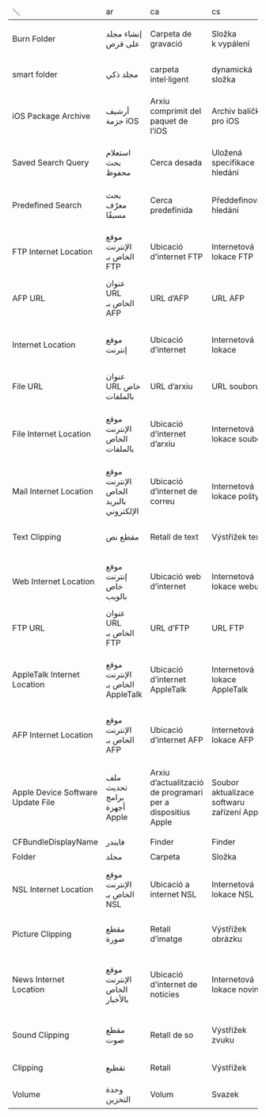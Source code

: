 <div id="bordertable"><table><caption> </caption>
<thead title=" "><tr><td title="＼"  scope="row">＼</td><td title="ar">ar</td><td title="ca">ca</td><td title="cs">cs</td><td title="da">da</td><td title="de">de</td><td title="el">el</td><td title="en">en</td><td title="en_AU">en_AU</td><td title="en_GB">en_GB</td><td title="es">es</td><td title="es_419">es_419</td><td title="fi">fi</td><td title="fr">fr</td><td title="fr_CA">fr_CA</td><td title="he">he</td><td title="hi">hi</td><td title="hr">hr</td><td title="hu">hu</td><td title="id">id</td><td title="it">it</td><td title="ja">ja</td><td title="ko">ko</td><td title="ms">ms</td><td title="nl">nl</td><td title="no">no</td><td title="pl">pl</td><td title="pt_BR">pt_BR</td><td title="pt_PT">pt_PT</td><td title="ro">ro</td><td title="ru">ru</td><td title="sk">sk</td><td title="sv">sv</td><td title="th">th</td><td title="tr">tr</td><td title="uk">uk</td><td title="vi">vi</td><td title="zh_CN">zh_CN</td><td title="zh_HK">zh_HK</td><td title="zh_TW">zh_TW</td></tr></thead><tbody title=" ">
<tr><td title="Burn Folder"  scope="row">Burn Folder</td><td title="إنشاء مجلد على قرص">إنشاء مجلد على قرص</td><td title="Carpeta de gravació">Carpeta de gravació</td><td title="Složka k vypálení">Složka k vypálení</td><td title="Mappe til brænding">Mappe til brænding</td><td title="Brennordner">Brennordner</td><td title="Φάκελος εγγραφής">Φάκελος εγγραφής</td><td title="Burn Folder">Burn Folder</td><td title="Burn Folder">Burn Folder</td><td title="Burn Folder">Burn Folder</td><td title="Carpeta de grabación">Carpeta de grabación</td><td title="Carpeta de grabación">Carpeta de grabación</td><td title="Poltettava kansio">Poltettava kansio</td><td title="Dossier à graver">Dossier à graver</td><td title="Dossier à graver">Dossier à graver</td><td title="תיקיית צריבה">תיקיית צריבה</td><td title="बर्न फ़ोल्डर">बर्न फ़ोल्डर</td><td title="Mapa snimanja">Mapa snimanja</td><td title="Írási mappa">Írási mappa</td><td title="Folder Bakar">Folder Bakar</td><td title="Cartella di masterizzazione">Cartella di masterizzazione</td><td title="ディスク作成フォルダ">ディスク作成フォルダ</td><td title="굽기 폴더">굽기 폴더</td><td title="Folder Bakar">Folder Bakar</td><td title="Brandmap">Brandmap</td><td title="Brennemappe">Brennemappe</td><td title="folder nagrywania">folder nagrywania</td><td title="Pasta de Gravação">Pasta de Gravação</td><td title="Pasta de gravação">Pasta de gravação</td><td title="Dosar de inscripționare">Dosar de inscripționare</td><td title="Новая папка записи">Новая папка записи</td><td title="Priečinok na vypálenie">Priečinok na vypálenie</td><td title="Bränningsmapp">Bränningsmapp</td><td title="เขียนโฟลเดอร์">เขียนโฟลเดอร์</td><td title="Diske Basılabilir Klasör">Diske Basılabilir Klasör</td><td title="Папка для записування">Папка для записування</td><td title="Thư mục ghi đĩa">Thư mục ghi đĩa</td><td title="刻录文件夹">刻录文件夹</td><td title="燒錄資料夾">燒錄資料夾</td><td title="燒錄檔案夾">燒錄檔案夾</td></tr>
<tr><td title="smart folder"  scope="row">smart folder</td><td title="مجلد ذكي">مجلد ذكي</td><td title="carpeta intel·ligent">carpeta intel·ligent</td><td title="dynamická složka">dynamická složka</td><td title="smart mappe">smart mappe</td><td title="Intelligenter Ordner">Intelligenter Ordner</td><td title="έξυπνος φάκελος">έξυπνος φάκελος</td><td title="smart folder">smart folder</td><td title="smart folder">smart folder</td><td title="smart folder">smart folder</td><td title="carpeta inteligente">carpeta inteligente</td><td title="carpeta inteligente">carpeta inteligente</td><td title="älykäs kansio">älykäs kansio</td><td title="dossier intelligent">dossier intelligent</td><td title="dossier intelligent">dossier intelligent</td><td title="תיקיה חכמה">תיקיה חכמה</td><td title="स्मार्ट फ़ोल्डर">स्मार्ट फ़ोल्डर</td><td title="pametna mapa">pametna mapa</td><td title="intelligens mappa">intelligens mappa</td><td title="folder cerdas">folder cerdas</td><td title="cartella smart">cartella smart</td><td title="スマートフォルダ">スマートフォルダ</td><td title="스마트 폴더">스마트 폴더</td><td title="folder pintar">folder pintar</td><td title="slimme map">slimme map</td><td title="smart mappe">smart mappe</td><td title="folder inteligentny">folder inteligentny</td><td title="pasta inteligente">pasta inteligente</td><td title="pasta inteligente">pasta inteligente</td><td title="dosar inteligent">dosar inteligent</td><td title="смарт-папка">смарт-папка</td><td title="dynamický priečinok">dynamický priečinok</td><td title="smart mapp">smart mapp</td><td title="โฟลเดอร์อัจฉริยะ">โฟลเดอร์อัจฉริยะ</td><td title="akıllı klasör">akıllı klasör</td><td title="динамічна папка">динамічна папка</td><td title="thư mục thông minh">thư mục thông minh</td><td title="智能文件夹">智能文件夹</td><td title="智慧型資料夾">智慧型資料夾</td><td title="智慧型檔案夾">智慧型檔案夾</td></tr>
<tr><td title="iOS Package Archive"  scope="row">iOS Package Archive</td><td title="أرشيف حزمة iOS">أرشيف حزمة iOS</td><td title="Arxiu comprimit del paquet de l’iOS">Arxiu comprimit del paquet de l’iOS</td><td title="Archiv balíčku pro iOS">Archiv balíčku pro iOS</td><td title="iOS-pakkearkiv">iOS-pakkearkiv</td><td title="iOS-Paketarchiv">iOS-Paketarchiv</td><td title="Αρχειοθήκη πακέτου iOS">Αρχειοθήκη πακέτου iOS</td><td title="iOS Package Archive">iOS Package Archive</td><td title="iOS Package Archive">iOS Package Archive</td><td title="iOS Package Archive">iOS Package Archive</td><td title="Archivo del paquete de iOS">Archivo del paquete de iOS</td><td title="Archivo del paquete de iOS">Archivo del paquete de iOS</td><td title="iOS-pakettiarkisto">iOS-pakettiarkisto</td><td title="Archive de paquet iOS">Archive de paquet iOS</td><td title="Archive de paquet iOS">Archive de paquet iOS</td><td title="ארכיון חבילת iOS">ארכיון חבילת iOS</td><td title="iOS पैकेज आर्काइव">iOS पैकेज आर्काइव</td><td title="Arhiva iOS paketa">Arhiva iOS paketa</td><td title="iOS-csomagarchívum">iOS-csomagarchívum</td><td title="Arsip Paket iOS">Arsip Paket iOS</td><td title="Archivio pacchetto iOS">Archivio pacchetto iOS</td><td title="iOSパッケージのアーカイブ">iOSパッケージのアーカイブ</td><td title="iOS 패키지 아카이브">iOS 패키지 아카이브</td><td title="Arkib Pakej iOS">Arkib Pakej iOS</td><td title="iOS-pakketarchief">iOS-pakketarchief</td><td title="iOS-pakkearkiv">iOS-pakkearkiv</td><td title="Archiwum pakietu iOS">Archiwum pakietu iOS</td><td title="Arquivo Comprimido de Pacote do iOS">Arquivo Comprimido de Pacote do iOS</td><td title="Arquivo de pacote do iOS">Arquivo de pacote do iOS</td><td title="Arhivă pachet iOS">Arhivă pachet iOS</td><td title="Архив пакета iOS">Архив пакета iOS</td><td title="Archív balíka iOS">Archív balíka iOS</td><td title="iOS-paketarkiv">iOS-paketarkiv</td><td title="ที่เก็บถาวรของชุดโปรแกรม iOS">ที่เก็บถาวรของชุดโปรแกรม iOS</td><td title="iOS Paketi Arşivi">iOS Paketi Arşivi</td><td title="Архів пакета iOS">Архів пакета iOS</td><td title="Bộ lưu trữ gói iOS">Bộ lưu trữ gói iOS</td><td title="iOS软件包归档">iOS软件包归档</td><td title="iOS套裝封存檔">iOS套裝封存檔</td><td title="iOS套件封存檔">iOS套件封存檔</td></tr>
<tr><td title="Saved Search Query"  scope="row">Saved Search Query</td><td title="استعلام بحث محفوظ">استعلام بحث محفوظ</td><td title="Cerca desada">Cerca desada</td><td title="Uložená specifikace hledání">Uložená specifikace hledání</td><td title="Gemt søgning">Gemt søgning</td><td title="Gesicherte Suchabfrage">Gesicherte Suchabfrage</td><td title="Αποθηκευμένο ερώτημα αναζήτησης">Αποθηκευμένο ερώτημα αναζήτησης</td><td title="Saved Search Query">Saved Search Query</td><td title="Saved Search Query">Saved Search Query</td><td title="Saved Search Query">Saved Search Query</td><td title="Búsqueda guardada">Búsqueda guardada</td><td title="Búsqueda guardada">Búsqueda guardada</td><td title="Tallennettu hakukysely">Tallennettu hakukysely</td><td title="Recherche enregistrée">Recherche enregistrée</td><td title="Recherche enregistrée">Recherche enregistrée</td><td title="שאילתת חיפוש שמורה">שאילתת חיפוש שמורה</td><td title="सहेजे गए सर्च क्वेरी">सहेजे गए सर्च क्वेरी</td><td title="Spremljeni upit pretrage">Spremljeni upit pretrage</td><td title="Mentett keresési lekérdezés">Mentett keresési lekérdezés</td><td title="Permintaan Pencarian yang Disimpan">Permintaan Pencarian yang Disimpan</td><td title="Query di ricerca salvata">Query di ricerca salvata</td><td title="保存された検索クエリー">保存された検索クエリー</td><td title="저장된 검색 쿼리">저장된 검색 쿼리</td><td title="Pertanyaan Carian Disimpan">Pertanyaan Carian Disimpan</td><td title="Bewaarde zoekactie">Bewaarde zoekactie</td><td title="Arkivert søk">Arkivert søk</td><td title="zachowane wyszukiwanie">zachowane wyszukiwanie</td><td title="Busca Salva">Busca Salva</td><td title="Pesquisa guardada">Pesquisa guardada</td><td title="Căutare prin interogare salvată">Căutare prin interogare salvată</td><td title="Сохр. параметры поиска">Сохр. параметры поиска</td><td title="Uložená požiadavka na vyhľadávanie">Uložená požiadavka na vyhľadávanie</td><td title="Sparad sökfråga">Sparad sökfråga</td><td title="คำถามในการค้นหาที่บันทึกไว้">คำถามในการค้นหาที่บันทึกไว้</td><td title="Kaydedilmiş Arama Sorgusu">Kaydedilmiş Arama Sorgusu</td><td title="Збережені запити на пошук">Збережені запити на пошук</td><td title="Truy vấn tìm kiếm đã lưu">Truy vấn tìm kiếm đã lưu</td><td title="已存储的搜索查询">已存储的搜索查询</td><td title="已儲存的搜尋查詢">已儲存的搜尋查詢</td><td title="已儲存的搜尋查詢">已儲存的搜尋查詢</td></tr>
<tr><td title="Predefined Search"  scope="row">Predefined Search</td><td title="بحث معرّف مسبقًا">بحث معرّف مسبقًا</td><td title="Cerca predefinida">Cerca predefinida</td><td title="Předdefinované hledání">Předdefinované hledání</td><td title="Foruddefineret søgning">Foruddefineret søgning</td><td title="Vordefinierte Suche">Vordefinierte Suche</td><td title="Προκαθορισμένη αναζήτηση">Προκαθορισμένη αναζήτηση</td><td title="Predefined Search">Predefined Search</td><td title="Predefined Search">Predefined Search</td><td title="Predefined Search">Predefined Search</td><td title="Búsqueda predefinida">Búsqueda predefinida</td><td title="Búsqueda predefinida">Búsqueda predefinida</td><td title="Esimääritelty haku">Esimääritelty haku</td><td title="Recherche prédéfinie">Recherche prédéfinie</td><td title="Recherche prédéfinie">Recherche prédéfinie</td><td title="חיפוש מוגדר מראש">חיפוש מוגדר מראש</td><td title="पूर्वनिर्धारित खोज">पूर्वनिर्धारित खोज</td><td title="Unaprijed definirana pretraga">Unaprijed definirana pretraga</td><td title="Előre megadott keresés">Előre megadott keresés</td><td title="Pencarian yang Ditentukan Sebelumnya">Pencarian yang Ditentukan Sebelumnya</td><td title="Ricerca predefinita">Ricerca predefinita</td><td title="定義済みの検索">定義済みの検索</td><td title="프리셋된 검색">프리셋된 검색</td><td title="Carian Pratakrif">Carian Pratakrif</td><td title="Voorgedefinieerde zoekopdracht">Voorgedefinieerde zoekopdracht</td><td title="Forhåndsdefinert søk">Forhåndsdefinert søk</td><td title="wstępnie zdefiniowane wyszukiwanie">wstępnie zdefiniowane wyszukiwanie</td><td title="Busca Predefinida">Busca Predefinida</td><td title="Pesquisa predefinida">Pesquisa predefinida</td><td title="Căutare predefinită">Căutare predefinită</td><td title="Предопределенный поиск">Предопределенный поиск</td><td title="Preddefinované Vyhľadávanie">Preddefinované Vyhľadávanie</td><td title="Fördefinierad sökning">Fördefinierad sökning</td><td title="การค้นหาที่กำหนดไว้ล่วงหน้า">การค้นหาที่กำหนดไว้ล่วงหน้า</td><td title="Önceden Tanımlı Arama">Önceden Tanımlı Arama</td><td title="Передвизначений пошук">Передвизначений пошук</td><td title="Tìm kiếm được xác định trước">Tìm kiếm được xác định trước</td><td title="预先定义的搜索">预先定义的搜索</td><td title="預先定義的搜尋">預先定義的搜尋</td><td title="預先定義的搜尋">預先定義的搜尋</td></tr>
<tr><td title="FTP Internet Location"  scope="row">FTP Internet Location</td><td title="موقع الإنترنت الخاص بـ FTP">موقع الإنترنت الخاص بـ FTP</td><td title="Ubicació d’internet FTP">Ubicació d’internet FTP</td><td title="Internetová lokace FTP">Internetová lokace FTP</td><td title="Internetadresse via FTP">Internetadresse via FTP</td><td title="FTP-Internetadresse">FTP-Internetadresse</td><td title="Διαδικτυακή τοποθεσία FTP">Διαδικτυακή τοποθεσία FTP</td><td title="FTP Internet Location">FTP Internet Location</td><td title="FTP Internet Location">FTP Internet Location</td><td title="FTP Internet Location">FTP Internet Location</td><td title="Dirección de internet FTP">Dirección de internet FTP</td><td title="Dirección de Internet FTP">Dirección de Internet FTP</td><td title="FTP-internet-sijainti">FTP-internet-sijainti</td><td title="Adresse Internet FTP">Adresse Internet FTP</td><td title="Adresse Internet FTP">Adresse Internet FTP</td><td title="קישור FTP">קישור FTP</td><td title="FTP इंटरनेट स्थल">FTP इंटरनेट स्थल</td><td title="FTP internetska lokacija">FTP internetska lokacija</td><td title="FTP-internethely">FTP-internethely</td><td title="Lokasi Internet FTP">Lokasi Internet FTP</td><td title="Indirizzo internet FTP">Indirizzo internet FTP</td><td title="FTPインターネットロケーション">FTPインターネットロケーション</td><td title="FTP 인터넷 위치">FTP 인터넷 위치</td><td title="Lokasi Internet FTP">Lokasi Internet FTP</td><td title="FTP-internetlocatie">FTP-internetlocatie</td><td title="FTP-adresse">FTP-adresse</td><td title="adres FTP w Internecie">adres FTP w Internecie</td><td title="Localização de Internet do FTP">Localização de Internet do FTP</td><td title="Localização de internet FTP">Localização de internet FTP</td><td title="Adresă internet FTP">Adresă internet FTP</td><td title="FTP интернет-адрес">FTP интернет-адрес</td><td title="Internetová lokalita FTP">Internetová lokalita FTP</td><td title="FTP-internetplats">FTP-internetplats</td><td title="ตำแหน่งอินเทอร์เน็ตของ FTP">ตำแหน่งอินเทอร์เน็ตของ FTP</td><td title="FTP İnternet Yeri">FTP İnternet Yeri</td><td title="Інтернет-адреса FTP">Інтернет-адреса FTP</td><td title="Vị trí internet FTP">Vị trí internet FTP</td><td title="FTP互联网位置">FTP互联网位置</td><td title="FTP互聯網位置">FTP互聯網位置</td><td title="FTP網際網路位置">FTP網際網路位置</td></tr>
<tr><td title="AFP URL"  scope="row">AFP URL</td><td title="عنوان URL الخاص بـ AFP">عنوان URL الخاص بـ AFP</td><td title="URL d’AFP">URL d’AFP</td><td title="URL AFP">URL AFP</td><td title="AFP-URL">AFP-URL</td><td title="AFP-URL">AFP-URL</td><td title="URL AFP">URL AFP</td><td title="AFP URL">AFP URL</td><td title="AFP URL">AFP URL</td><td title="AFP URL">AFP URL</td><td title="URL AFP">URL AFP</td><td title="URL AFP">URL AFP</td><td title="AFP-osoite">AFP-osoite</td><td title="URL AFP">URL AFP</td><td title="URL AFP">URL AFP</td><td title="כתובת AFP">כתובת AFP</td><td title="AFP URL">AFP URL</td><td title="AFP URL">AFP URL</td><td title="AFP URL">AFP URL</td><td title="URL AFP">URL AFP</td><td title="URL AFP">URL AFP</td><td title="AFP URL">AFP URL</td><td title="AFP URL">AFP URL</td><td title="URL AFP">URL AFP</td><td title="AFP-URL">AFP-URL</td><td title="AFP-URL">AFP-URL</td><td title="URL AFP">URL AFP</td><td title="URL do AFP">URL do AFP</td><td title="URL AFP">URL AFP</td><td title="URL pentru AFP">URL pentru AFP</td><td title="AFP URL">AFP URL</td><td title="AFP URL">AFP URL</td><td title="AFP-URL">AFP-URL</td><td title="AFP URL">AFP URL</td><td title="AFP URL’si">AFP URL’si</td><td title="URL-адреса AFP">URL-адреса AFP</td><td title="URL AFP">URL AFP</td><td title="AFP URL">AFP URL</td><td title="AFP URL">AFP URL</td><td title="AFP URL">AFP URL</td></tr>
<tr><td title="Internet Location"  scope="row">Internet Location</td><td title="موقع إنترنت">موقع إنترنت</td><td title="Ubicació d’internet">Ubicació d’internet</td><td title="Internetová lokace">Internetová lokace</td><td title="Internetadresse">Internetadresse</td><td title="Internetadresse">Internetadresse</td><td title="Διαδικτυακή τοποθεσία ">Διαδικτυακή τοποθεσία </td><td title="Internet Location">Internet Location</td><td title="Internet Location">Internet Location</td><td title="Internet Location">Internet Location</td><td title="Dirección de internet">Dirección de internet</td><td title="Dirección de Internet">Dirección de Internet</td><td title="Internet-sijainti">Internet-sijainti</td><td title="Adresse Internet">Adresse Internet</td><td title="Adresse Internet">Adresse Internet</td><td title="קישור">קישור</td><td title="इंटरनेट स्थान">इंटरनेट स्थान</td><td title="Internetska lokacija">Internetska lokacija</td><td title="Internethely">Internethely</td><td title="Lokasi Internet">Lokasi Internet</td><td title="Indirizzo internet">Indirizzo internet</td><td title="インターネットロケーション">インターネットロケーション</td><td title="인터넷 위치">인터넷 위치</td><td title="Lokasi Internet">Lokasi Internet</td><td title="Internetlocatie">Internetlocatie</td><td title="Internettadresse">Internettadresse</td><td title="adres w Internecie">adres w Internecie</td><td title="Localização de Internet">Localização de Internet</td><td title="Localização de internet">Localização de internet</td><td title="Adresă internet">Adresă internet</td><td title="Интернет-адрес">Интернет-адрес</td><td title="Internetová lokalita">Internetová lokalita</td><td title="Internetplats">Internetplats</td><td title="ตำแหน่งอินเทอร์เน็ต">ตำแหน่งอินเทอร์เน็ต</td><td title="İnternet Yeri">İnternet Yeri</td><td title="Інтернет-адреса">Інтернет-адреса</td><td title="Vị trí internet">Vị trí internet</td><td title="互联网位置">互联网位置</td><td title="互聯網位置">互聯網位置</td><td title="網際網路位置">網際網路位置</td></tr>
<tr><td title="File URL"  scope="row">File URL</td><td title="عنوان URL خاص بالملفات">عنوان URL خاص بالملفات</td><td title="URL d’arxiu">URL d’arxiu</td><td title="URL souboru">URL souboru</td><td title="Arkivs URL">Arkivs URL</td><td title="Datei-URL">Datei-URL</td><td title="URL αρχείου">URL αρχείου</td><td title="File URL">File URL</td><td title="File URL">File URL</td><td title="File URL">File URL</td><td title="Archivo URL">Archivo URL</td><td title="Archivo URL">Archivo URL</td><td title="Tiedosto-osoite">Tiedosto-osoite</td><td title="URL du fichier">URL du fichier</td><td title="URL du fichier">URL du fichier</td><td title="כתובת הקובץ">כתובת הקובץ</td><td title="फ़ाइल URL">फ़ाइल URL</td><td title="URL datoteke">URL datoteke</td><td title="Fájl URL">Fájl URL</td><td title="URL File">URL File</td><td title="File URL">File URL</td><td title="ファイルURL">ファイルURL</td><td title="파일 URL">파일 URL</td><td title="URL Fail">URL Fail</td><td title="Bestands-URL">Bestands-URL</td><td title="Fil-URL">Fil-URL</td><td title="adres URL pliku">adres URL pliku</td><td title="URL do Arquivo">URL do Arquivo</td><td title="URL do Ficheiro">URL do Ficheiro</td><td title="URL pentru fișier">URL pentru fișier</td><td title="URL-адрес файла">URL-адрес файла</td><td title="URL súboru">URL súboru</td><td title="Fil-URL">Fil-URL</td><td title="URL ของไฟล์">URL ของไฟล์</td><td title="Dosya URL’si">Dosya URL’si</td><td title="URL файлу">URL файлу</td><td title="URL tệp">URL tệp</td><td title="文件URL">文件URL</td><td title="檔案URL">檔案URL</td><td title="檔案URL">檔案URL</td></tr>
<tr><td title="File Internet Location"  scope="row">File Internet Location</td><td title="موقع الإنترنت الخاص بالملفات">موقع الإنترنت الخاص بالملفات</td><td title="Ubicació d’internet d’arxiu">Ubicació d’internet d’arxiu</td><td title="Internetová lokace souboru">Internetová lokace souboru</td><td title="Internetadresse via arkivsystem">Internetadresse via arkivsystem</td><td title="Datei-Internetadresse">Datei-Internetadresse</td><td title="Διαδικτυακή τοποθεσία αρχείου">Διαδικτυακή τοποθεσία αρχείου</td><td title="File Internet Location">File Internet Location</td><td title="File Internet Location">File Internet Location</td><td title="File Internet Location">File Internet Location</td><td title="Dirección de internet del archivo">Dirección de internet del archivo</td><td title="Dirección de Internet del archivo">Dirección de Internet del archivo</td><td title="Tiedoston internet-sijainti">Tiedoston internet-sijainti</td><td title="Adresse Internet du fichier">Adresse Internet du fichier</td><td title="Adresse Internet du fichier">Adresse Internet du fichier</td><td title="קישור קובץ">קישור קובץ</td><td title="फ़ाइल इंटरनेट स्थल">फ़ाइल इंटरनेट स्थल</td><td title="Internetska lokacija datoteke">Internetska lokacija datoteke</td><td title="Fájlinternethely">Fájlinternethely</td><td title="Lokasi Internet File">Lokasi Internet File</td><td title="Indirizzo file internet">Indirizzo file internet</td><td title="ファイルインターネットロケーション">ファイルインターネットロケーション</td><td title="파일 인터넷 위치">파일 인터넷 위치</td><td title="Lokasi Internet Fail">Lokasi Internet Fail</td><td title="Bestandsinternetlocatie">Bestandsinternetlocatie</td><td title="Fil-internettadresse">Fil-internettadresse</td><td title="adres pliku w Internecie">adres pliku w Internecie</td><td title="Localização de Internet do Arquivo">Localização de Internet do Arquivo</td><td title="Localização de internet do ficheiro">Localização de internet do ficheiro</td><td title="Adresă internet pentru fișier">Adresă internet pentru fișier</td><td title="Интернет-адрес файла">Интернет-адрес файла</td><td title="Internetová lokalita Súboru">Internetová lokalita Súboru</td><td title="Fil-internetplats">Fil-internetplats</td><td title="ตำแหน่งอินเทอร์เน็ตของไฟล์">ตำแหน่งอินเทอร์เน็ตของไฟล์</td><td title="Dosyanın İnternet Yeri">Dosyanın İnternet Yeri</td><td title="Інтернет-адреса файлу">Інтернет-адреса файлу</td><td title="Vị trí internet của tệp">Vị trí internet của tệp</td><td title="文件互联网位置">文件互联网位置</td><td title="檔案互聯網位置">檔案互聯網位置</td><td title="檔案網際網路位置">檔案網際網路位置</td></tr>
<tr><td title="Mail Internet Location"  scope="row">Mail Internet Location</td><td title="موقع الإنترنت الخاص بالبريد الإلكتروني">موقع الإنترنت الخاص بالبريد الإلكتروني</td><td title="Ubicació d’internet de correu">Ubicació d’internet de correu</td><td title="Internetová lokace pošty">Internetová lokace pošty</td><td title="Internetadresse via mailprotokol">Internetadresse via mailprotokol</td><td title="Mail-Internetadresse">Mail-Internetadresse</td><td title="Διαδικτυακή τοποθεσία Mail">Διαδικτυακή τοποθεσία Mail</td><td title="Mail Internet Location">Mail Internet Location</td><td title="Mail Internet Location">Mail Internet Location</td><td title="Mail Internet Location">Mail Internet Location</td><td title="Dirección de internet de correo">Dirección de internet de correo</td><td title="Dirección de Internet de correo">Dirección de Internet de correo</td><td title="Sähköposti-internet-sijainti">Sähköposti-internet-sijainti</td><td title="Adresse Internet de Mail">Adresse Internet de Mail</td><td title="Adresse Internet de Mail">Adresse Internet de Mail</td><td title="קישור דוא״ל">קישור דוא״ל</td><td title="मेल इंटरनेट स्थान">मेल इंटरनेट स्थान</td><td title="Mail internet lokacija">Mail internet lokacija</td><td title="Mail-internethely">Mail-internethely</td><td title="Lokasi Internet Mail">Lokasi Internet Mail</td><td title="Indirizzo internet Mail">Indirizzo internet Mail</td><td title="メールインターネットロケーション">メールインターネットロケーション</td><td title="Mail 인터넷 위치">Mail 인터넷 위치</td><td title="Lokasi Internet Mail">Lokasi Internet Mail</td><td title="E-mailinternetlocatie">E-mailinternetlocatie</td><td title="E-postadresse">E-postadresse</td><td title="adres pocztowy w Internecie">adres pocztowy w Internecie</td><td title="Localização de Internet do Correio">Localização de Internet do Correio</td><td title="Localização de internet do correio">Localização de internet do correio</td><td title="Adresă internet de e-mail">Adresă internet de e-mail</td><td title="Интернет-адрес Почты">Интернет-адрес Почты</td><td title="Internetová lokalita Mailu">Internetová lokalita Mailu</td><td title="Mail-internetplats">Mail-internetplats</td><td title="ตำแหน่งอินเทอร์เน็ตเมล">ตำแหน่งอินเทอร์เน็ตเมล</td><td title="Mail İnternet Yeri">Mail İnternet Yeri</td><td title="Поштова адреса">Поштова адреса</td><td title="Vị trí internet của Mail">Vị trí internet của Mail</td><td title="邮件互联网位置">邮件互联网位置</td><td title="郵件互聯網位置">郵件互聯網位置</td><td title="郵件網際網路位置">郵件網際網路位置</td></tr>
<tr><td title="Text Clipping"  scope="row">Text Clipping</td><td title="مقطع نص">مقطع نص</td><td title="Retall de text">Retall de text</td><td title="Výstřižek textu">Výstřižek textu</td><td title="Tekstudsnit">Tekstudsnit</td><td title="Textclip">Textclip</td><td title="Περικοπή κειμένου">Περικοπή κειμένου</td><td title="Text Clipping">Text Clipping</td><td title="Text Clipping">Text Clipping</td><td title="Text Clipping">Text Clipping</td><td title="Recorte de texto">Recorte de texto</td><td title="Recorte de texto">Recorte de texto</td><td title="Tekstileike">Tekstileike</td><td title="Extrait de texte">Extrait de texte</td><td title="Extrait de texte">Extrait de texte</td><td title="קטע מלל">קטע מלל</td><td title="टेक्स्ट क्लिपिंग">टेक्स्ट क्लिपिंग</td><td title="Isječak teksta">Isječak teksta</td><td title="Szövegkivágás">Szövegkivágás</td><td title="Pemendekan Teks">Pemendekan Teks</td><td title="Archivio testo">Archivio testo</td><td title="テキストクリッピング">テキストクリッピング</td><td title="텍스트 클리핑">텍스트 클리핑</td><td title="Pemotongan Teks">Pemotongan Teks</td><td title="Tekstfragment">Tekstfragment</td><td title="Tekstutklipp">Tekstutklipp</td><td title="wycinek tekstowy">wycinek tekstowy</td><td title="Recorte de Texto">Recorte de Texto</td><td title="Extrato de texto">Extrato de texto</td><td title="Decupaj text">Decupaj text</td><td title="Фрагмент текста">Фрагмент текста</td><td title="Výrez z textu">Výrez z textu</td><td title="Textutdrag">Textutdrag</td><td title="คลิปข้อความ">คลิปข้อความ</td><td title="Metin Kesiği">Metin Kesiği</td><td title="Текстовий фрагмент">Текстовий фрагмент</td><td title="Cắt văn bản">Cắt văn bản</td><td title="文本剪辑">文本剪辑</td><td title="文字片段">文字片段</td><td title="文字片段">文字片段</td></tr>
<tr><td title="Web Internet Location"  scope="row">Web Internet Location</td><td title="موقع إنترنت خاص بالويب">موقع إنترنت خاص بالويب</td><td title="Ubicació web d’internet">Ubicació web d’internet</td><td title="Internetová lokace webu">Internetová lokace webu</td><td title="Internetadresse">Internetadresse</td><td title="Web-Internetadresse">Web-Internetadresse</td><td title="Διαδικτυακή τοποθεσία Ιστού">Διαδικτυακή τοποθεσία Ιστού</td><td title="Web Internet Location">Web Internet Location</td><td title="Web Internet Location">Web Internet Location</td><td title="Web Internet Location">Web Internet Location</td><td title="Dirección de internet de la Web">Dirección de internet de la Web</td><td title="Dirección de Internet de la Web">Dirección de Internet de la Web</td><td title="Internet-sijainti">Internet-sijainti</td><td title="Adresse Internet du Web">Adresse Internet du Web</td><td title="Adresse Internet du Web">Adresse Internet du Web</td><td title="קישור ברשת">קישור ברשת</td><td title="वेब इंटरनेट स्थान">वेब इंटरनेट स्थान</td><td title="Internetska web lokacija">Internetska web lokacija</td><td title="Webinternethely">Webinternethely</td><td title="Lokasi Internet Web">Lokasi Internet Web</td><td title="Indirizzo web internet">Indirizzo web internet</td><td title="Webインターネットロケーション">Webインターネットロケーション</td><td title="웹 인터넷 위치">웹 인터넷 위치</td><td title="Lokasi Internet Web">Lokasi Internet Web</td><td title="Web-internetlocatie">Web-internetlocatie</td><td title="Internettadresse">Internettadresse</td><td title="adres www w Internecie">adres www w Internecie</td><td title="Localização na Internet (Web)">Localização na Internet (Web)</td><td title="Localização web internet">Localização web internet</td><td title="Adresă internet pentru web">Adresă internet pentru web</td><td title="Интернет-адрес">Интернет-адрес</td><td title="Webová internetová lokalita">Webová internetová lokalita</td><td title="Webb-internetplats">Webb-internetplats</td><td title="ตำแหน่งอินเทอร์เน็ตของเว็บ">ตำแหน่งอินเทอร์เน็ตของเว็บ</td><td title="Web İnternet Yeri">Web İnternet Yeri</td><td title="Адреса вебсторінки">Адреса вебсторінки</td><td title="Vị trí Web trên internet">Vị trí Web trên internet</td><td title="网页互联网位置">网页互联网位置</td><td title="網頁互聯網位置">網頁互聯網位置</td><td title="網頁網際網路位置">網頁網際網路位置</td></tr>
<tr><td title="FTP URL"  scope="row">FTP URL</td><td title="عنوان URL الخاص بـ FTP">عنوان URL الخاص بـ FTP</td><td title="URL d’FTP">URL d’FTP</td><td title="URL FTP">URL FTP</td><td title="FTP-URL">FTP-URL</td><td title="FTP-URL">FTP-URL</td><td title="URL FTP">URL FTP</td><td title="FTP URL">FTP URL</td><td title="FTP URL">FTP URL</td><td title="FTP URL">FTP URL</td><td title="URL FTP">URL FTP</td><td title="URL FTP">URL FTP</td><td title="FTP-osoite">FTP-osoite</td><td title="URL FTP">URL FTP</td><td title="URL FTP">URL FTP</td><td title="כתובת FTP">כתובת FTP</td><td title="FTP URL">FTP URL</td><td title="FTP URL">FTP URL</td><td title="FTP URL">FTP URL</td><td title="URL FTP">URL FTP</td><td title="URL FTP">URL FTP</td><td title="FTP URL">FTP URL</td><td title="FTP URL">FTP URL</td><td title="FTP URL">FTP URL</td><td title="FTP-URL">FTP-URL</td><td title="FTP-URL">FTP-URL</td><td title="adres URL FTP">adres URL FTP</td><td title="URL do FTP">URL do FTP</td><td title="URL FTP">URL FTP</td><td title="URL pentru FTP">URL pentru FTP</td><td title="FTP URL">FTP URL</td><td title="FTP URL">FTP URL</td><td title="FTP-URL">FTP-URL</td><td title="FTP URL">FTP URL</td><td title="FTP URL’si">FTP URL’si</td><td title="FTP-адреса">FTP-адреса</td><td title="URL FTP">URL FTP</td><td title="FTP URL">FTP URL</td><td title="FTP URL">FTP URL</td><td title="FTP URL">FTP URL</td></tr>
<tr><td title="AppleTalk Internet Location"  scope="row">AppleTalk Internet Location</td><td title="موقع الإنترنت الخاص بـ AppleTalk">موقع الإنترنت الخاص بـ AppleTalk</td><td title="Ubicació d’internet AppleTalk">Ubicació d’internet AppleTalk</td><td title="Internetová lokace AppleTalk">Internetová lokace AppleTalk</td><td title="Internetadresse via AppleTalk">Internetadresse via AppleTalk</td><td title="AppleTalk-Internetadresse">AppleTalk-Internetadresse</td><td title="Διαδικτυακή τοποθεσία AppleTalk">Διαδικτυακή τοποθεσία AppleTalk</td><td title="AppleTalk Internet Location">AppleTalk Internet Location</td><td title="AppleTalk Internet Location">AppleTalk Internet Location</td><td title="AppleTalk Internet Location">AppleTalk Internet Location</td><td title="Dirección de internet AppleTalk">Dirección de internet AppleTalk</td><td title="Dirección de Internet AppleTalk">Dirección de Internet AppleTalk</td><td title="AppleTalk-internet-sijainti">AppleTalk-internet-sijainti</td><td title="Adresse Internet AppleTalk">Adresse Internet AppleTalk</td><td title="Adresse Internet AppleTalk">Adresse Internet AppleTalk</td><td title="קישור AppleTalk">קישור AppleTalk</td><td title="AppleTalk इंटरनेट स्थल">AppleTalk इंटरनेट स्थल</td><td title="AppleTalk internetska lokacija">AppleTalk internetska lokacija</td><td title="AppleTalk internethely">AppleTalk internethely</td><td title="Lokasi Internet AppleTalk">Lokasi Internet AppleTalk</td><td title="Indirizzo internet AppleTalk">Indirizzo internet AppleTalk</td><td title="AppleTalkインターネットロケーション">AppleTalkインターネットロケーション</td><td title="AppleTalk 인터넷 위치">AppleTalk 인터넷 위치</td><td title="Lokasi Internet AppleTalk">Lokasi Internet AppleTalk</td><td title="AppleTalk-internetlocatie">AppleTalk-internetlocatie</td><td title="AppleTalk-internettadresse">AppleTalk-internettadresse</td><td title="adres AppleTalk w Internecie">adres AppleTalk w Internecie</td><td title="Localização de Internet da AppleTalk">Localização de Internet da AppleTalk</td><td title="Localização de internet AppleTalk">Localização de internet AppleTalk</td><td title="Adresă internet AppleTalk">Adresă internet AppleTalk</td><td title="AppleTalk интернет-адрес">AppleTalk интернет-адрес</td><td title="AppleTalk Internetová lokalita">AppleTalk Internetová lokalita</td><td title="AppleTalk-internetplats">AppleTalk-internetplats</td><td title="ตำแหน่งอินเทอร์เน็ตของ AppleTalk">ตำแหน่งอินเทอร์เน็ตของ AppleTalk</td><td title="AppleTalk İnternet Yeri">AppleTalk İnternet Yeri</td><td title="Інтернет-адреса AppleTalk">Інтернет-адреса AppleTalk</td><td title="Vị trí AppleTalk trên internet">Vị trí AppleTalk trên internet</td><td title="AppleTalk互联网位置">AppleTalk互联网位置</td><td title="AppleTalk互聯網位置">AppleTalk互聯網位置</td><td title="AppleTalk網際網路位置">AppleTalk網際網路位置</td></tr>
<tr><td title="AFP Internet Location"  scope="row">AFP Internet Location</td><td title="موقع الإنترنت الخاص بـ AFP">موقع الإنترنت الخاص بـ AFP</td><td title="Ubicació d’internet AFP">Ubicació d’internet AFP</td><td title="Internetová lokace AFP">Internetová lokace AFP</td><td title="Internetadresse via AFP">Internetadresse via AFP</td><td title="AFP-Internetadresse">AFP-Internetadresse</td><td title="Διαδικτυακή τοποθεσία AFP">Διαδικτυακή τοποθεσία AFP</td><td title="AFP Internet Location">AFP Internet Location</td><td title="AFP Internet Location">AFP Internet Location</td><td title="AFP Internet Location">AFP Internet Location</td><td title="Dirección de internet AFP">Dirección de internet AFP</td><td title="Dirección de Internet AFP">Dirección de Internet AFP</td><td title="AFP-internet-sijainti">AFP-internet-sijainti</td><td title="Adresse Internet AFP">Adresse Internet AFP</td><td title="Adresse Internet AFP">Adresse Internet AFP</td><td title="קישור AFP">קישור AFP</td><td title="AFP इंटरनेट स्थल">AFP इंटरनेट स्थल</td><td title="AFP internetska lokacija">AFP internetska lokacija</td><td title="AFP internethely">AFP internethely</td><td title="Lokasi Internet AFP">Lokasi Internet AFP</td><td title="Indirizzo internet AFP">Indirizzo internet AFP</td><td title="AFPインターネットロケーション">AFPインターネットロケーション</td><td title="AFP 인터넷 위치">AFP 인터넷 위치</td><td title="Lokasi Internet AFP">Lokasi Internet AFP</td><td title="AFP-internetlocatie">AFP-internetlocatie</td><td title="AFP-internettadresse">AFP-internettadresse</td><td title="adres AFP w Internecie">adres AFP w Internecie</td><td title="Localização de Internet do AFP">Localização de Internet do AFP</td><td title="Localização de internet AFP">Localização de internet AFP</td><td title="Adresă internet AFP">Adresă internet AFP</td><td title="AFP интернет-адрес">AFP интернет-адрес</td><td title="AFP internetová lokalita">AFP internetová lokalita</td><td title="AFP-internetplats">AFP-internetplats</td><td title="ตำแหน่งอินเทอร์เน็ตของ AFP">ตำแหน่งอินเทอร์เน็ตของ AFP</td><td title="AFP İnternet Yeri">AFP İnternet Yeri</td><td title="Інтернет-адреса AFP">Інтернет-адреса AFP</td><td title="Vị trí internet AFP">Vị trí internet AFP</td><td title="AFP互联网位置">AFP互联网位置</td><td title="AFP互聯網位置">AFP互聯網位置</td><td title="AFP網際網路位置">AFP網際網路位置</td></tr>
<tr><td title="Apple Device Software Update File"  scope="row">Apple Device Software Update File</td><td title="ملف تحديث برامج أجهزة Apple">ملف تحديث برامج أجهزة Apple</td><td title="Arxiu d’actualització de programari per a dispositius Apple">Arxiu d’actualització de programari per a dispositius Apple</td><td title="Soubor aktualizace softwaru zařízení Apple">Soubor aktualizace softwaru zařízení Apple</td><td title="Arkiv med softwareopdatering til Apple-enhed">Arkiv med softwareopdatering til Apple-enhed</td><td title="Updatedatei für Gerätesoftware von Apple">Updatedatei für Gerätesoftware von Apple</td><td title="Αρχείο ενημέρωσης λογισμικού συσκευής Apple">Αρχείο ενημέρωσης λογισμικού συσκευής Apple</td><td title="Apple Device Software Update File">Apple Device Software Update File</td><td title="Apple Device Software Update File">Apple Device Software Update File</td><td title="Apple Device Software Update File">Apple Device Software Update File</td><td title="Archivo de actualización de software del dispositivo Apple">Archivo de actualización de software del dispositivo Apple</td><td title="Archivo de actualización de software para dispositivos Apple">Archivo de actualización de software para dispositivos Apple</td><td title="Apple-laitteen ohjelmistopäivitystiedosto">Apple-laitteen ohjelmistopäivitystiedosto</td><td title="Fichier de mise à jour logicielle d’appareil Apple">Fichier de mise à jour logicielle d’appareil Apple</td><td title="Fichier de mise à jour logicielle de l’appareil Apple">Fichier de mise à jour logicielle de l’appareil Apple</td><td title="קובץ עדכון תוכנה של מכשיר Apple">קובץ עדכון תוכנה של מכשיר Apple</td><td title="Apple डिवाइस सॉफ़्टवेयर अपडेट फ़ाइल">Apple डिवाइस सॉफ़्टवेयर अपडेट फ़ाइल</td><td title="Datoteka ažuriranja softvera Apple uređaja">Datoteka ažuriranja softvera Apple uređaja</td><td title="Apple-eszköz szoftverfrissítési fájlja">Apple-eszköz szoftverfrissítési fájlja</td><td title="File Pembaruan Perangkat Lunak Perangkat Apple">File Pembaruan Perangkat Lunak Perangkat Apple</td><td title="File di aggiornamento software dispositivo Apple">File di aggiornamento software dispositivo Apple</td><td title="Appleデバイスのソフトウェアアップデートファイル">Appleデバイスのソフトウェアアップデートファイル</td><td title="Apple 기기 소프트웨어 업데이트 파일">Apple 기기 소프트웨어 업데이트 파일</td><td title="Fail Kemas Kini Perisian Peranti Apple">Fail Kemas Kini Perisian Peranti Apple</td><td title="Software-updatebestand Apple apparaat">Software-updatebestand Apple apparaat</td><td title="Programvareoppdateringsfil for Apple-enhet">Programvareoppdateringsfil for Apple-enhet</td><td title="Plik uaktualnienia oprogramowania urządzenia Apple">Plik uaktualnienia oprogramowania urządzenia Apple</td><td title="Arquivo de Atualização de Software do Dispositivo Apple">Arquivo de Atualização de Software do Dispositivo Apple</td><td title="Ficheiro de atualização de software de dispositivos Apple">Ficheiro de atualização de software de dispositivos Apple</td><td title="Fișier actualizare software dispozitiv Apple">Fișier actualizare software dispozitiv Apple</td><td title="Файл обновления ПО устройства Apple">Файл обновления ПО устройства Apple</td><td title="Súbor aktualizácie softvéru Apple zariadenia">Súbor aktualizácie softvéru Apple zariadenia</td><td title="Programuppdateringsfil för Apple-enhet">Programuppdateringsfil för Apple-enhet</td><td title="ไฟล์รายการอัปเดตซอฟต์แวร์อุปกรณ์ Apple">ไฟล์รายการอัปเดตซอฟต์แวร์อุปกรณ์ Apple</td><td title="Apple Aygıtı Yazılım Güncellemesi Dosyası">Apple Aygıtı Yazılım Güncellemesi Dosyası</td><td title="Файл оновлення ПЗ пристрою Apple">Файл оновлення ПЗ пристрою Apple</td><td title="Tệp cập nhật phần mềm thiết bị Apple">Tệp cập nhật phần mềm thiết bị Apple</td><td title="Apple设备软件更新文件">Apple设备软件更新文件</td><td title="Apple裝置軟件更新檔案">Apple裝置軟件更新檔案</td><td title="Apple裝置軟體更新檔案">Apple裝置軟體更新檔案</td></tr>
<tr><td title="CFBundleDisplayName"  scope="row">CFBundleDisplayName</td><td title="فايندر">فايندر</td><td title="Finder">Finder</td><td title="Finder">Finder</td><td title="Finder">Finder</td><td title="Finder">Finder</td><td title="Finder">Finder</td><td title="Finder">Finder</td><td title="Finder">Finder</td><td title="Finder">Finder</td><td title="Finder">Finder</td><td title="Finder">Finder</td><td title="Finder">Finder</td><td title="Finder">Finder</td><td title="Finder">Finder</td><td title="Finder">Finder</td><td title="Finder">Finder</td><td title="Finder">Finder</td><td title="Finder">Finder</td><td title="Finder">Finder</td><td title="Finder">Finder</td><td title="Finder">Finder</td><td title="Finder">Finder</td><td title="Finder">Finder</td><td title="Finder">Finder</td><td title="Finder">Finder</td><td title="Finder">Finder</td><td title="Finder">Finder</td><td title="Finder">Finder</td><td title="Finder">Finder</td><td title="Finder">Finder</td><td title="Finder">Finder</td><td title="Finder">Finder</td><td title="Finder">Finder</td><td title="Finder">Finder</td><td title="Finder">Finder</td><td title="Finder">Finder</td><td title="访达">访达</td><td title="Finder">Finder</td><td title="Finder">Finder</td></tr>
<tr><td title="Folder"  scope="row">Folder</td><td title="مجلد">مجلد</td><td title="Carpeta">Carpeta</td><td title="Složka">Složka</td><td title="Mappe">Mappe</td><td title="Ordner">Ordner</td><td title="Φάκελος">Φάκελος</td><td title="Folder">Folder</td><td title="Folder">Folder</td><td title="Folder">Folder</td><td title="Carpeta">Carpeta</td><td title="Carpeta">Carpeta</td><td title="Kansio">Kansio</td><td title="Dossier">Dossier</td><td title="Dossier">Dossier</td><td title="תיקיה">תיקיה</td><td title="फ़ोल्डर">फ़ोल्डर</td><td title="Mapa">Mapa</td><td title="Mappa">Mappa</td><td title="Folder">Folder</td><td title="Cartella">Cartella</td><td title="フォルダ">フォルダ</td><td title="폴더">폴더</td><td title="Folder">Folder</td><td title="Map">Map</td><td title="Mappe">Mappe</td><td title="folder">folder</td><td title="Pasta">Pasta</td><td title="Pasta">Pasta</td><td title="Dosar">Dosar</td><td title="Папка">Папка</td><td title="Priečinok">Priečinok</td><td title="Mapp">Mapp</td><td title="โฟลเดอร์">โฟลเดอร์</td><td title="Klasör">Klasör</td><td title="Папка">Папка</td><td title="Thư mục">Thư mục</td><td title="文件夹">文件夹</td><td title="資料夾">資料夾</td><td title="檔案夾">檔案夾</td></tr>
<tr><td title="NSL Internet Location"  scope="row">NSL Internet Location</td><td title="موقع الإنترنت الخاص بـ NSL">موقع الإنترنت الخاص بـ NSL</td><td title="Ubicació a internet NSL">Ubicació a internet NSL</td><td title="Internetová lokace NSL">Internetová lokace NSL</td><td title="Internetadresse via NSL">Internetadresse via NSL</td><td title="NSL-Internetadresse">NSL-Internetadresse</td><td title="Διαδικτυακή τοποθεσία NSL">Διαδικτυακή τοποθεσία NSL</td><td title="NSL Internet Location">NSL Internet Location</td><td title="NSL Internet Location">NSL Internet Location</td><td title="NSL Internet Location">NSL Internet Location</td><td title="Dirección de internet NSL">Dirección de internet NSL</td><td title="Dirección de Internet NSL">Dirección de Internet NSL</td><td title="NSL-internet-sijainti">NSL-internet-sijainti</td><td title="Adresse Internet NSL">Adresse Internet NSL</td><td title="Adresse Internet NSL">Adresse Internet NSL</td><td title="קישור NSL">קישור NSL</td><td title="NSL इंटरनेट स्थान">NSL इंटरनेट स्थान</td><td title="NSL Internetska lokacija">NSL Internetska lokacija</td><td title="NSL-internethely">NSL-internethely</td><td title="Lokasi Internet NSL">Lokasi Internet NSL</td><td title="Indirizzo internet NSL">Indirizzo internet NSL</td><td title="NSLインターネットロケーション">NSLインターネットロケーション</td><td title="NSL 인터넷 위치">NSL 인터넷 위치</td><td title="Lokasi Internet NSL">Lokasi Internet NSL</td><td title="NSL-internetlocatie">NSL-internetlocatie</td><td title="MSL-internettadresse">MSL-internettadresse</td><td title="adres NSL w Internecie">adres NSL w Internecie</td><td title="Localização de Internet do NLS">Localização de Internet do NLS</td><td title="Localização de internet NSL">Localização de internet NSL</td><td title="Adresă internet NSL">Adresă internet NSL</td><td title="NSL интернет-адрес">NSL интернет-адрес</td><td title="Internetová lokalita NSL">Internetová lokalita NSL</td><td title="NSL-internetplats">NSL-internetplats</td><td title="ตำแหน่งอินเทอร์เน็ตของ NSL">ตำแหน่งอินเทอร์เน็ตของ NSL</td><td title="NSL İnternet Yeri">NSL İnternet Yeri</td><td title="Інтернет-адреса NSL">Інтернет-адреса NSL</td><td title="Vị trí NSL trên internet">Vị trí NSL trên internet</td><td title="NSL互联网位置">NSL互联网位置</td><td title="NSL互聯網位置">NSL互聯網位置</td><td title="NSL網際網路位置">NSL網際網路位置</td></tr>
<tr><td title="Picture Clipping"  scope="row">Picture Clipping</td><td title="مقطع صورة">مقطع صورة</td><td title="Retall d’imatge">Retall d’imatge</td><td title="Výstřižek obrázku">Výstřižek obrázku</td><td title="Billedudsnit">Billedudsnit</td><td title="Grafikclip">Grafikclip</td><td title="Περικοπή εικόνας">Περικοπή εικόνας</td><td title="Picture Clipping">Picture Clipping</td><td title="Picture Clipping">Picture Clipping</td><td title="Picture Clipping">Picture Clipping</td><td title="Recorte de imagen">Recorte de imagen</td><td title="Recorte de imagen">Recorte de imagen</td><td title="Kuvaleike">Kuvaleike</td><td title="Extrait d’image">Extrait d’image</td><td title="Extrait d’image">Extrait d’image</td><td title="קטע תמונה">קטע תמונה</td><td title="तस्वीर की क्लिपिंग">तस्वीर की क्लिपिंग</td><td title="Isječak slike">Isječak slike</td><td title="Képkivágás">Képkivágás</td><td title="Pemendekan Gambar">Pemendekan Gambar</td><td title="Archivio immagine">Archivio immagine</td><td title="ピクチャクリッピング">ピクチャクリッピング</td><td title="그림 클리핑">그림 클리핑</td><td title="Pemotongan Gambar">Pemotongan Gambar</td><td title="Afbeeldingsfragment">Afbeeldingsfragment</td><td title="Bildeutklipp">Bildeutklipp</td><td title="wycinek obrazkowy">wycinek obrazkowy</td><td title="Recorte de Imagem">Recorte de Imagem</td><td title="Extrato de imagem">Extrato de imagem</td><td title="Decupaj imagine">Decupaj imagine</td><td title="Фрагмент рисунка">Фрагмент рисунка</td><td title="Výrez z obrázka">Výrez z obrázka</td><td title="Bildutdrag">Bildutdrag</td><td title="คลิปรูปภาพ">คลิปรูปภาพ</td><td title="Resim Kesiği">Resim Kesiği</td><td title="Фрагмент зображення">Фрагмент зображення</td><td title="Cắt ảnh">Cắt ảnh</td><td title="图片剪辑">图片剪辑</td><td title="圖片片段">圖片片段</td><td title="圖片片段">圖片片段</td></tr>
<tr><td title="News Internet Location"  scope="row">News Internet Location</td><td title="موقع الإنترنت الخاص بالأخبار">موقع الإنترنت الخاص بالأخبار</td><td title="Ubicació d’internet de notícies">Ubicació d’internet de notícies</td><td title="Internetová lokace novinek">Internetová lokace novinek</td><td title="Internetadresse via nyhedsprotokol">Internetadresse via nyhedsprotokol</td><td title="News-Internetadresse">News-Internetadresse</td><td title="Διαδικτυακή τοποθεσία ειδήσεων">Διαδικτυακή τοποθεσία ειδήσεων</td><td title="News Internet Location">News Internet Location</td><td title="News Internet Location">News Internet Location</td><td title="News Internet Location">News Internet Location</td><td title="Dirección de internet de noticias">Dirección de internet de noticias</td><td title="Dirección de Internet de noticias">Dirección de Internet de noticias</td><td title="Uutisryhmä-internet-sijainti">Uutisryhmä-internet-sijainti</td><td title="Adresse Internet des informations">Adresse Internet des informations</td><td title="Adresse Internet de nouvelles">Adresse Internet de nouvelles</td><td title="קישור News">קישור News</td><td title="समाचार इंटरनेट स्थान">समाचार इंटरनेट स्थान</td><td title="Internet lokacija vijesti">Internet lokacija vijesti</td><td title="Hírek-internethely">Hírek-internethely</td><td title="Lokasi Internet Berita">Lokasi Internet Berita</td><td title="Indirizzo internet News">Indirizzo internet News</td><td title="ニュースインターネットロケーション">ニュースインターネットロケーション</td><td title="뉴스 인터넷 위치">뉴스 인터넷 위치</td><td title="Lokasi Internet Berita">Lokasi Internet Berita</td><td title="Nieuws-internetlocatie">Nieuws-internetlocatie</td><td title="Nyhetsgruppeadresse">Nyhetsgruppeadresse</td><td title="adres wiadomości w Internecie">adres wiadomości w Internecie</td><td title="Localização de Internet das Notícias">Localização de Internet das Notícias</td><td title="Localização de internet de notícias">Localização de internet de notícias</td><td title="Adresă internet pentru știri">Adresă internet pentru știri</td><td title="Интернет-адрес новостей">Интернет-адрес новостей</td><td title="Spravodajská internetová lokalita">Spravodajská internetová lokalita</td><td title="Nyhets-internetplats">Nyhets-internetplats</td><td title="ตำแหน่งอินเทอร์เน็ตของข่าว">ตำแหน่งอินเทอร์เน็ตของข่าว</td><td title="News İnternet Yeri">News İnternet Yeri</td><td title="Інтернет-адреса новин">Інтернет-адреса новин</td><td title="Vị trí tin tức trên internet">Vị trí tin tức trên internet</td><td title="新闻互联网位置">新闻互联网位置</td><td title="新聞互聯網位置">新聞互聯網位置</td><td title="新聞網際網路位置">新聞網際網路位置</td></tr>
<tr><td title="Sound Clipping"  scope="row">Sound Clipping</td><td title="مقطع صوت">مقطع صوت</td><td title="Retall de so">Retall de so</td><td title="Výstřižek zvuku">Výstřižek zvuku</td><td title="Lydudsnit">Lydudsnit</td><td title="Audioclip">Audioclip</td><td title="Περικοπή ήχου">Περικοπή ήχου</td><td title="Sound Clipping">Sound Clipping</td><td title="Sound Clipping">Sound Clipping</td><td title="Sound Clipping">Sound Clipping</td><td title="Recorte de sonido">Recorte de sonido</td><td title="Recorte de sonido">Recorte de sonido</td><td title="Ääniklippi">Ääniklippi</td><td title="Extrait sonore">Extrait sonore</td><td title="Extrait sonore">Extrait sonore</td><td title="קטע קול">קטע קול</td><td title="ध्वनि की क्लिपिंग">ध्वनि की क्लिपिंग</td><td title="Zvučni isječak">Zvučni isječak</td><td title="Hangkivágás">Hangkivágás</td><td title="Pemendekan Suara">Pemendekan Suara</td><td title="Archivio suono">Archivio suono</td><td title="サウンドクリッピング">サウンドクリッピング</td><td title="사운드 클리핑">사운드 클리핑</td><td title="Pemotongan Bunyi">Pemotongan Bunyi</td><td title="Geluidsfragment">Geluidsfragment</td><td title="Lydutklipp">Lydutklipp</td><td title="wycinek dźwiękowy">wycinek dźwiękowy</td><td title="Recorte de Som">Recorte de Som</td><td title="Extrato de áudio">Extrato de áudio</td><td title="Decupaj sunet">Decupaj sunet</td><td title="Фрагмент звука">Фрагмент звука</td><td title="Výrez zo zvuku">Výrez zo zvuku</td><td title="Ljudutdrag">Ljudutdrag</td><td title="คลิปเสียง">คลิปเสียง</td><td title="Ses Kesiği">Ses Kesiği</td><td title="Звуковий фрагмент">Звуковий фрагмент</td><td title="Cắt âm thanh">Cắt âm thanh</td><td title="声音剪辑">声音剪辑</td><td title="聲音片段">聲音片段</td><td title="聲音片段">聲音片段</td></tr>
<tr><td title="Clipping"  scope="row">Clipping</td><td title="تقطيع">تقطيع</td><td title="Retall">Retall</td><td title="Výstřižek">Výstřižek</td><td title="Udsnit">Udsnit</td><td title="Clip-Datei">Clip-Datei</td><td title="Περικοπή">Περικοπή</td><td title="Clipping">Clipping</td><td title="Clipping">Clipping</td><td title="Clipping">Clipping</td><td title="Recorte">Recorte</td><td title="Recorte">Recorte</td><td title="Leike">Leike</td><td title="Extrait">Extrait</td><td title="Extrait">Extrait</td><td title="קטע">קטע</td><td title="क्लिपिंग">क्लिपिंग</td><td title="Isječak">Isječak</td><td title="Kivágás">Kivágás</td><td title="Pemendekan">Pemendekan</td><td title="Archivio">Archivio</td><td title="クリッピング">クリッピング</td><td title="클리핑">클리핑</td><td title="Pemotongan">Pemotongan</td><td title="Fragment">Fragment</td><td title="Utklipp">Utklipp</td><td title="wycinek">wycinek</td><td title="Recorte">Recorte</td><td title="Extrato">Extrato</td><td title="Decupaj">Decupaj</td><td title="Фрагмент">Фрагмент</td><td title="Výrez">Výrez</td><td title="Utdrag">Utdrag</td><td title="คลิป">คลิป</td><td title="Kesik">Kesik</td><td title="Фрагмент">Фрагмент</td><td title="Đang cắt">Đang cắt</td><td title="剪辑">剪辑</td><td title="片段">片段</td><td title="片段">片段</td></tr>
<tr><td title="Volume"  scope="row">Volume</td><td title="وحدة التخزين">وحدة التخزين</td><td title="Volum">Volum</td><td title="Svazek">Svazek</td><td title="Enhed">Enhed</td><td title="Volume">Volume</td><td title="Τόμος">Τόμος</td><td title="Volume">Volume</td><td title="Volume">Volume</td><td title="Volume">Volume</td><td title="Volumen">Volumen</td><td title="Volumen">Volumen</td><td title="Taltio">Taltio</td><td title="Volume">Volume</td><td title="Volume">Volume</td><td title="כונן">כונן</td><td title="वॉल्यूम">वॉल्यूम</td><td title="Glasnoća">Glasnoća</td><td title="Kötet">Kötet</td><td title="Volume">Volume</td><td title="Volume">Volume</td><td title="ボリューム">ボリューム</td><td title="볼륨">볼륨</td><td title="Volum">Volum</td><td title="Volume">Volume</td><td title="Volum">Volum</td><td title="wolumin">wolumin</td><td title="Volume">Volume</td><td title="Volume">Volume</td><td title="Volum">Volum</td><td title="Том">Том</td><td title="Oddiel">Oddiel</td><td title="Volym">Volym</td><td title="ดิสก์โวลุ่ม">ดิสก์โวลุ่ม</td><td title="Disk Bölümü">Disk Bölümü</td><td title="Том">Том</td><td title="Ổ đĩa">Ổ đĩa</td><td title="宗卷">宗卷</td><td title="卷宗">卷宗</td><td title="卷宗">卷宗</td></tr></td></tr></tbody></table></div>
